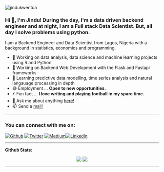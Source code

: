 <p align="left"> <img src="https://komarev.com/ghpvc/?username=jindukwentua&label=Profile%20views&color=0e75b6&style=flat" alt="jindukwentua" /> </p>

### Hi 👋, I'm Jindu! During the day, I'm a data driven backend engineer and at night, I am a Full stack Data Scientist. But, all day I solve problems using python.

I am a Backend Engineer and Data Scientist from Lagos, Nigeria with a background in statistics, economics and programming.
- 🔭 Working on data analysis, data science and machine learning  projects using R and Python
- 🔭 Working on Backend Web Development with the Flask and Fastapi frameworks
- 🌱 Learning predictive data modelling, time series analysis and natural langauage processing in depth
- 😄 Employment ... **Open to new opportunities.**
- ⚡ Fun fact ... **I love writing and playing football in my spare time.**
- 💬  Ask me about anything [here!](https://twitter.com/jxndu)
- 📫 Send a [mail!](mailto:talktojindukwentua@gmail.com)
---

<h3>You can connect with me on:</h3>
<p><a href="https://github.com/jindukwentua" target="_blank"><img alt="Github" src="https://img.shields.io/badge/GitHub-%2312100E.svg?&style=for-the-badge&logo=Github&logoColor=white" /></a> <a href="https://twitter.com/jxndu" target="_blank"><img alt="Twitter" src="https://img.shields.io/badge/twitter-%231DA1F2.svg?&style=for-the-badge&logo=twitter&logoColor=white" /></a> <a href = "https://jindukwentua.medium.com/" target= "_blank"><img alt= "Medium" src="https://img.shields.io/badge/Medium-12100E?style=for-the-badge&logo=medium&logoColor=white" /><a href="https://www.linkedin.com/in/jindu-kwentua-52a426156/" target="_blank"><img alt="LinkedIn" src="https://img.shields.io/badge/linkedin-%230077B5.svg?&style=for-the-badge&logo=linkedin&logoColor=white" /></a></p>
 
---

**Github Stats:**

<p align="center">
  
  <img src="https://github-readme-stats.vercel.app/api?username=jindukwentua&hide=stars&show_icons=true&theme=algolia&line_height=32">
  <img src="https://github-readme-stats.vercel.app/api/top-langs/?username=jindukwentua&count_private=true&theme=algolia">

</p>

---
